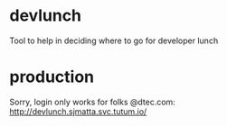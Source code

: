 # devlunch
Tool to help in deciding where to go for developer lunch

# production
Sorry, login only works for folks @dtec.com: http://devlunch.sjmatta.svc.tutum.io/
